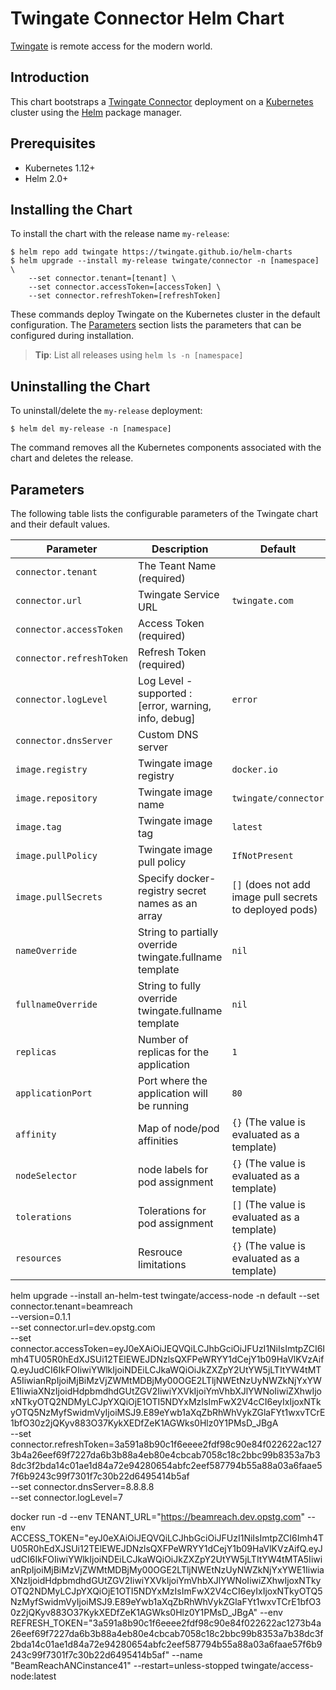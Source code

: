 # Twingate Connector Helm Chart

[Twingate](https://www.twingate.com/) is remote access for the modern world.

## Introduction

This chart bootstraps a [Twingate Connector](https://hub.docker.com/r/twingate/connector) deployment on a [Kubernetes](http://kubernetes.io) cluster using the [Helm](https://helm.sh) package manager.

## Prerequisites

- Kubernetes 1.12+
- Helm 2.0+

## Installing the Chart

To install the chart with the release name `my-release`:

```console
$ helm repo add twingate https://twingate.github.io/helm-charts
$ helm upgrade --install my-release twingate/connector -n [namespace] \
    --set connector.tenant=[tenant] \
    --set connector.accessToken=[accessToken] \
    --set connector.refreshToken=[refreshToken]
```

These commands deploy Twingate on the Kubernetes cluster in the default configuration. The [Parameters](#parameters) section lists the parameters that can be configured during installation.

> **Tip**: List all releases using `helm ls -n [namespace]`

## Uninstalling the Chart

To uninstall/delete the `my-release` deployment:

```console
$ helm del my-release -n [namespace]
```

The command removes all the Kubernetes components associated with the chart and deletes the release.

## Parameters

The following table lists the configurable parameters of the Twingate chart and their default values.

| Parameter                               | Description                                                                 | Default                                                 |
|-----------------------------------------|-----------------------------------------------------------------------------|---------------------------------------------------------|
| `connector.tenant`                      | The Teant Name (required)                                                   |                                                         |
| `connector.url`                         | Twingate Service URL                                                        | `twingate.com`                                          |
| `connector.accessToken`                 | Access Token (required)                                                     |                                                         |
| `connector.refreshToken`                | Refresh Token (required)                                                    |                                                         |
| `connector.logLevel`                    | Log Level - supported : [error, warning, info, debug]                       | `error`                                                 |
| `connector.dnsServer`                   | Custom DNS server                                                           |                                                         |
| `image.registry`                        | Twingate image registry                                                     | `docker.io`                                             |
| `image.repository`                      | Twingate image name                                                         | `twingate/connector`                                    |
| `image.tag`                             | Twingate image tag                                                          | `latest`                                                |
| `image.pullPolicy`                      | Twingate image pull policy                                                  | `IfNotPresent`                                          |
| `image.pullSecrets`                     | Specify docker-registry secret names as an array                            | `[]` (does not add image pull secrets to deployed pods) |
| `nameOverride`                          | String to partially override twingate.fullname template                     | `nil`                                                   |
| `fullnameOverride`                      | String to fully override twingate.fullname template                         | `nil`                                                   |
| `replicas`                              | Number of replicas for the application                                      | `1`                                                     |
| `applicationPort`                       | Port where the application will be running                                  | `80`                                                    |
| `affinity`                              | Map of node/pod affinities                                                  | `{}` (The value is evaluated as a template)             |
| `nodeSelector`                          | node labels for pod assignment                                              | `{}` (The value is evaluated as a template)             |
| `tolerations`                           | Tolerations for pod assignment                                              | `[]` (The value is evaluated as a template)             |
| `resources`                             | Resrouce limitations                                                        | `{}` (The value is evaluated as a template)             |




helm upgrade --install an-helm-test twingate/access-node -n default --set connector.tenant=beamreach \
    --version=0.1.1 \
    --set connector.url=dev.opstg.com \
    --set connector.accessToken=eyJ0eXAiOiJEQVQiLCJhbGciOiJFUzI1NiIsImtpZCI6Imh4TU05R0hEdXJSUi12TElEWEJDNzlsQXFPeWRYY1dCejY1b09HaVlKVzAifQ.eyJudCI6IkFOIiwiYWlkIjoiNDEiLCJkaWQiOiJkZXZpY2UtYW5jLTItYW4tMTA5IiwianRpIjoiMjBiMzVjZWMtMDBjMy00OGE2LTljNWEtNzUyNWZkNjYxYWE1IiwiaXNzIjoidHdpbmdhdGUtZGV2IiwiYXVkIjoiYmVhbXJlYWNoIiwiZXhwIjoxNTkyOTQ2NDMyLCJpYXQiOjE1OTI5NDYxMzIsImFwX2V4cCI6eyIxIjoxNTkyOTQ5NzMyfSwidmVyIjoiMSJ9.E89eYwb1aXqZbRhWhVykZGlaFYt1wxvTCrE1bfO30z2jQKyv883O37KykXEDfZeK1AGWks0Hlz0Y1PMsD_JBgA \
    --set connector.refreshToken=3a591a8b90c1f6eeee2fdf98c90e84f022622ac1273b4a26eef69f7227da6b3b88a4eb80e4cbcab7058c18c2bbc99b8353a7b38dc3f2bda14c01ae1d84a72e94280654abfc2eef587794b55a88a03a6faae57f6b9243c99f7301f7c30b22d6495414b5af \
    --set connector.dnsServer=8.8.8.8 \
    --set connector.logLevel=7


docker run -d    --env TENANT_URL="https://beamreach.dev.opstg.com"    --env ACCESS_TOKEN="eyJ0eXAiOiJEQVQiLCJhbGciOiJFUzI1NiIsImtpZCI6Imh4TU05R0hEdXJSUi12TElEWEJDNzlsQXFPeWRYY1dCejY1b09HaVlKVzAifQ.eyJudCI6IkFOIiwiYWlkIjoiNDEiLCJkaWQiOiJkZXZpY2UtYW5jLTItYW4tMTA5IiwianRpIjoiMjBiMzVjZWMtMDBjMy00OGE2LTljNWEtNzUyNWZkNjYxYWE1IiwiaXNzIjoidHdpbmdhdGUtZGV2IiwiYXVkIjoiYmVhbXJlYWNoIiwiZXhwIjoxNTkyOTQ2NDMyLCJpYXQiOjE1OTI5NDYxMzIsImFwX2V4cCI6eyIxIjoxNTkyOTQ5NzMyfSwidmVyIjoiMSJ9.E89eYwb1aXqZbRhWhVykZGlaFYt1wxvTCrE1bfO30z2jQKyv883O37KykXEDfZeK1AGWks0Hlz0Y1PMsD_JBgA"    --env REFRESH_TOKEN="3a591a8b90c1f6eeee2fdf98c90e84f022622ac1273b4a26eef69f7227da6b3b88a4eb80e4cbcab7058c18c2bbc99b8353a7b38dc3f2bda14c01ae1d84a72e94280654abfc2eef587794b55a88a03a6faae57f6b9243c99f7301f7c30b22d6495414b5af"    --name "BeamReachANCinstance41"    --restart=unless-stopped    twingate/access-node:latest